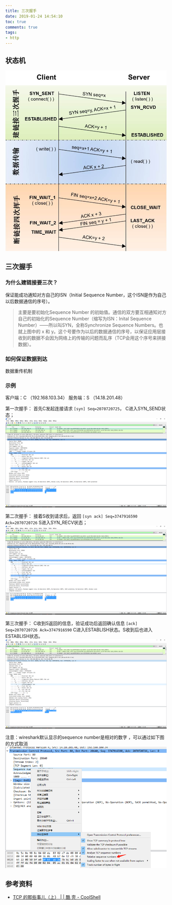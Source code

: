 ```yaml
---
title: 三次握手
date: 2019-01-24 14:54:10
toc: true
comments: true
tags:
- http
---
```


## 状态机
![](https://github.com/lyloou/img/raw/develop/z/20190124151245.jpg)

## 三次握手
### 为什么建链接要三次？
保证能成功通知对方自己的ISN（Initial Sequence Number，这个ISN是作为自己以后数据通信的序号）。
> 主要是要初始化Sequence Number 的初始值。通信的双方要互相通知对方自己的初始化的Sequence Number（缩写为ISN：Inital Sequence Number）——所以叫SYN，全称Synchronize Sequence Numbers。也就上图中的 x 和 y。这个号要作为以后的数据通信的序号，以保证应用层接收到的数据不会因为网络上的传输的问题而乱序（TCP会用这个序号来拼接数据）。

### 如何保证数据到达
数据重传机制

### 示例
客户端：C （192.168.103.34）
服务端：S （14.18.201.48）

第一次握手：
首先C发起连接请求 `[syn] Seq=2070720725`，
C进入SYN_SEND状态；
![](https://github.com/lyloou/img/raw/develop/z/20190124145542.png) 

第二次握手：
接着S收到请求后，返回 `[syn ack] Seq=3747916590 Ack=2070720726`
S进入SYN_RECV状态；
![](https://github.com/lyloou/img/raw/develop/z/20190124145609.png)

第三次握手：
C收到S返回的信息，验证成功后返回确认信息 `[ack] Seq=2070720726 Ack=3747916590`
C进入ESTABLISH状态。S收到后也进入ESTABLISH状态。
![](https://github.com/lyloou/img/raw/develop/z/20190124145626.png)

注意：wireshark默认显示的sequence number是相对的数字 ，可以通过如下图的方式取消
![](https://github.com/lyloou/img/raw/develop/z/20190124145823.png)

## 参考资料
- [TCP 的那些事儿（上） | | 酷 壳 - CoolShell](https://coolshell.cn/articles/11564.html)
